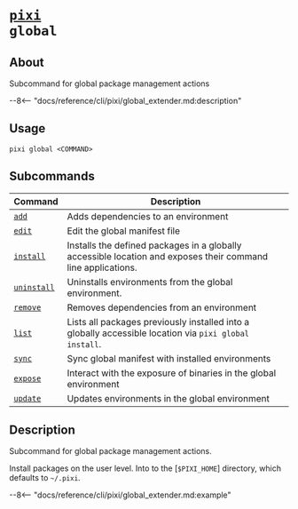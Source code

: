# <code>[pixi](../pixi.md) global</code>

## About
Subcommand for global package management actions

--8<-- "docs/reference/cli/pixi/global_extender.md:description"

## Usage
```
pixi global <COMMAND>
```

## Subcommands
| Command | Description |
|---------|-------------|
| [`add`](global/add.md) | Adds dependencies to an environment |
| [`edit`](global/edit.md) | Edit the global manifest file |
| [`install`](global/install.md) | Installs the defined packages in a globally accessible location and exposes their command line applications. |
| [`uninstall`](global/uninstall.md) | Uninstalls environments from the global environment. |
| [`remove`](global/remove.md) | Removes dependencies from an environment |
| [`list`](global/list.md) | Lists all packages previously installed into a globally accessible location via `pixi global install`. |
| [`sync`](global/sync.md) | Sync global manifest with installed environments |
| [`expose`](global/expose.md) | Interact with the exposure of binaries in the global environment |
| [`update`](global/update.md) | Updates environments in the global environment |


## Description
Subcommand for global package management actions.

Install packages on the user level. Into to the [`$PIXI_HOME`] directory, which defaults to `~/.pixi`.


--8<-- "docs/reference/cli/pixi/global_extender.md:example"
